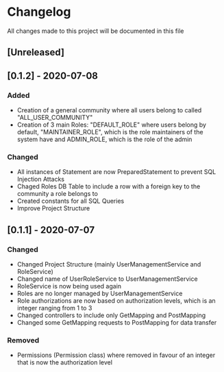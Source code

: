 # Changelog
All changes made to this project will be documented in this file

## [Unreleased]

## [0.1.2] - 2020-07-08
### Added
- Creation of a general community where all users belong to called "ALL_USER_COMMUNITY"
- Creation of 3 main Roles: "DEFAULT_ROLE" where users belong by default, "MAINTAINER_ROLE", which is the role 
maintainers of the system have and ADMIN_ROLE, which is the role of the admin

### Changed
- All instances of Statement are now PreparedStatement to prevent SQL Injection Attacks
- Chaged Roles DB Table to include a row with a foreign key to the community a role belongs to
- Created constants for all SQL Queries
- Improve Project Structure


## [0.1.1] - 2020-07-07
### Changed
- Changed Project Structure (mainly UserManagementService and RoleService)
- Changed name of UserRoleService to UserManagementService
- RoleService is now being used again
- Roles are no longer managed by UserManagementService
- Role authorizations are now based on authorization levels, which is an integer ranging from 1 to 3
- Changed controllers to include only GetMapping and PostMapping
- Changed some GetMapping requests to PostMapping for data transfer

### Removed
- Permissions (Permission class) where removed in favour of an integer that is now the authorization level